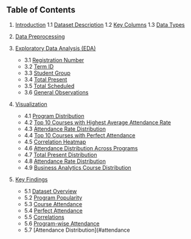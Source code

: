 ## Table of Contents

1. [Introduction](#introduction)
   1.1 [Dataset Description](#dataset-description)
   1.2 [Key Columns](#key-columns)
   1.3 [Data Types](#data-types)

2. [Data Preprocessing](#data-preprocessing)

3. [Exploratory Data Analysis (EDA)](#exploratory-data-analysis-eda)
   - 3.1 [Registration Number](#registration-number)
   - 3.2 [Term ID](#term-id)
   - 3.3 [Student Group](#student-group)
   - 3.4 [Total Present](#total-present)
   - 3.5 [Total Scheduled](#total-scheduled)
   - 3.6 [General Observations](#general-observations)

4. [Visualization](#visualization)
   - 4.1 [Program Distribution](#program-distribution)
   - 4.2 [Top 10 Courses with Highest Average Attendance Rate](#top-10-courses-with-highest-average-attendance-rate)
   - 4.3 [Attendance Rate Distribution](#attendance-rate-distribution)
   - 4.4 [Top 10 Courses with Perfect Attendance](#top-10-courses-with-perfect-attendance)
   - 4.5 [Correlation Heatmap](#correlation-heatmap)
   - 4.6 [Attendance Distribution Across Programs](#attendance-distribution-across-programs)
   - 4.7 [Total Present Distribution](#total-present-distribution)
   - 4.8 [Attendance Rate Distribution](#attendance-rate-distribution-1)
   - 4.9 [Business Analytics Course Distribution](#business-analytics-course-distribution)

5. [Key Findings](#key-findings)
   - 5.1 [Dataset Overview](#dataset-overview)
   - 5.2 [Program Popularity](#program-popularity)
   - 5.3 [Course Attendance](#course-attendance)
   - 5.4 [Perfect Attendance](#perfect-attendance)
   - 5.5 [Correlations](#correlations)
   - 5.6 [Program-wise Attendance](#program-wise-attendance)
   - 5.7 [Attendance Distribution](#attendance